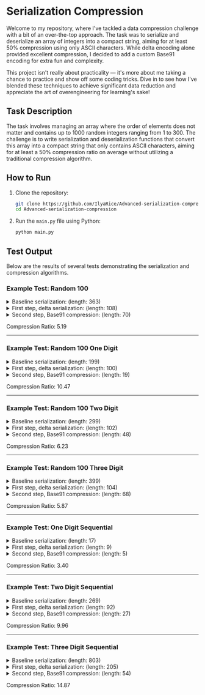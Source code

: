 # Serialization Compression

Welcome to my repository, where I've tackled a data compression challenge with a bit of an over-the-top approach. The task was to serialize and deserialize an array of integers into a compact string, aiming for at least 50% compression using only ASCII characters. While delta encoding alone provided excellent compression, I decided to add a custom Base91 encoding for extra fun and complexity.

This project isn't really about practicality — it's more about me taking a chance to practice and show off some coding tricks. Dive in to see how I've blended these techniques to achieve significant data reduction and appreciate the art of overengineering for learning's sake!


## Task Description

The task involves managing an array where the order of elements does not matter and contains up to 1000 random integers ranging from 1 to 300. The challenge is to write serialization and deserialization functions that convert this array into a compact string that only contains ASCII characters, aiming for at least a 50% compression ratio on average without utilizing a traditional compression algorithm.

## How to Run

1. Clone the repository:
    ```bash
    git clone https://github.com/IlyaRice/Advanced-serialization-compression.git
    cd Advanced-serialization-compression
    ```

2. Run the `main.py` file using Python:
    ```bash
    python main.py
    ```

## Test Output

Below are the results of several tests demonstrating the serialization and compression algorithms.

### Example Test: Random 100

<details>
<summary>Baseline serialization: (length: 363)</summary>
<pre><span>91;26;165;237;119;273;256;263;257;215;218;280;233;184;27;177;280;79;99;251;293;63;50;158;181;114;281;278;205;56;46;103;104;281;84;207;145;39;247;93;146;241;48;66;115;6;236;228;53;41;267;61;23;85;149;182;192;113;157;298;252;146;151;21;175;87;255;140;142;117;117;201;95;293;67;165;236;262;54;17;56;297;174;263;270;69;8;18;217;108;279;247;3;286;175;263;38;239;190;52</span></pre>
</details>

<details>
<summary>First step, delta serialization: (length: 108)</summary>
<pre><span>332913231~11125222112052312~105124224414511202~212310326170910241262942821~105301226041311510043351101057041</span></pre>
</details>

<details>
<summary>Second step, Base91 compression: (length: 70)</summary>
<pre><span>0123456789~~!v&Q&1SPh3Q]p&VEU?gLRsM%:5}dQhuoIb._Q[!mcTZJxSHf&]=7IKgEgj</span></pre>
</details>

Compression Ratio: 5.19

---

### Example Test: Random 100 One Digit

<details>
<summary>Baseline serialization: (length: 199)</summary>
<pre><span>9;7;8;1;1;2;6;9;3;8;8;4;9;1;5;4;3;5;7;6;7;1;4;6;5;1;2;9;2;9;5;8;1;1;5;5;5;6;8;7;1;7;5;6;6;8;7;9;1;8;3;5;3;1;4;7;5;9;2;5;9;6;4;8;9;7;2;7;1;8;7;2;9;9;3;6;1;7;1;8;1;2;2;1;9;4;9;9;4;8;8;8;2;7;8;2;1;2;8;2</span></pre>
</details>

<details>
<summary>First step, delta serialization: (length: 100)</summary>
<pre><span>1000000000000000100000000000100001000000100000000001000000010000000000010000000000000010000000000000</span></pre>
</details>

<details>
<summary>Second step, Base91 compression: (length: 19)</summary>
<pre><span>01~#YB60VNTJ?wR_|Db</span></pre>
</details>

Compression Ratio: 10.47

---

### Example Test: Random 100 Two Digit

<details>
<summary>Baseline serialization: (length: 299)</summary>
<pre><span>56;26;79;70;10;27;47;57;49;68;13;68;69;82;54;89;75;61;96;36;29;45;24;76;35;82;79;42;24;62;21;70;13;63;87;17;36;21;86;94;78;69;92;60;46;96;69;28;65;72;96;84;82;70;21;28;47;88;57;21;37;90;72;61;25;43;99;11;46;91;65;76;16;79;69;32;12;63;58;26;13;23;21;10;98;64;19;59;25;79;39;12;81;17;29;60;84;20;12;92</span></pre>
</details>

<details>
<summary>First step, delta serialization: (length: 102)</summary>
<pre><span>~10011001003102110000210101011010331012312101025210111010110110301000100203102100021002021111110220021</span></pre>
</details>

<details>
<summary>Second step, Base91 compression: (length: 48)</summary>
<pre><span>01235~~*lV}H#Ak#zK`crDXWhyNqX-kNYEHwtcgk{Z7AQHzO</span></pre>
</details>

Compression Ratio: 6.23

---

### Example Test: Random 100 Three Digit

<details>
<summary>Baseline serialization: (length: 399)</summary>
<pre><span>106;190;142;189;197;199;139;164;147;154;282;280;275;198;238;200;181;141;206;269;217;130;222;233;212;188;214;221;105;300;130;244;169;204;198;203;276;105;185;292;188;180;131;282;283;266;163;225;154;124;153;271;285;148;125;140;213;168;274;202;107;268;300;250;233;185;194;272;283;237;213;234;255;126;178;108;117;265;139;259;237;145;199;259;177;129;238;197;140;134;239;276;296;121;262;206;140;190;292;274</span></pre>
</details>

<details>
<summary>First step, delta serialization: (length: 104)</summary>
<pre><span>~~105011194311310135010011321510914181214030110430101012112061013413801301015654033121212011042010270440</span></pre>
</details>

<details>
<summary>Second step, Base91 compression: (length: 68)</summary>
<pre><span>0123456789~~$W*R/2.dfPoT<H^x//!}XZjC%O1do9@b9^QV%{`U#DlFR-X98M 7VE-D</span></pre>
</details>

Compression Ratio: 5.87

---

### Example Test: One Digit Sequential

<details>
<summary>Baseline serialization: (length: 17)</summary>
<pre><span>1;2;3;4;5;6;7;8;9</span></pre>
</details>

<details>
<summary>First step, delta serialization: (length: 9)</summary>
<pre><span>111111111</span></pre>
</details>

<details>
<summary>Second step, Base91 compression: (length: 5)</summary>
<pre><span>~1~&Z</span></pre>
</details>

Compression Ratio: 3.40

---

### Example Test: Two Digit Sequential

<details>
<summary>Baseline serialization: (length: 269)</summary>
<pre><span>10;11;12;13;14;15;16;17;18;19;20;21;22;23;24;25;26;27;28;29;30;31;32;33;34;35;36;37;38;39;40;41;42;43;44;45;46;47;48;49;50;51;52;53;54;55;56;57;58;59;60;61;62;63;64;65;66;67;68;69;70;71;72;73;74;75;76;



77;78;79;80;81;82;83;84;85;86;87;88;89;90;91;92;93;94;95;96;97;98;99</span></pre>
</details>

<details>
<summary>First step, delta serialization: (length: 92)</summary>
<pre><span>~1011111111111111111111111111111111111111111111111111111111111111111111111111111111111111111</span></pre>
</details>

<details>
<summary>Second step, Base91 compression: (length: 27)</summary>
<pre><span>01~~%|:xcTeC_.hKRlUv^UA/_jG</span></pre>
</details>

Compression Ratio: 9.96

---

### Example Test: Three Digit Sequential

<details>
<summary>Baseline serialization: (length: 803)</summary>
<pre><span>100;101;102;103;104;105;106;107;108;109;110;111;112;113;114;115;116;117;118;119;120;121;122;123;124;125;126;127;128;129;130;131;132;133;134;135;136;137;138;139;140;141;142;143;144;145;146;147;148;149;150;151;152;153;154;155;156;157;158;159;160;161;162;163;164;165;166;167;168;169;170;171;172;173;174;175;176;177;178;179;180;181;182;183;184;185;186;187;188;189;190;191;192;193;194;195;196;197;198;199;200;201;202;203;204;205;206;207;208;209;210;211;212;213;214;215;216;217;218;219;220;221;222;223;224;225;226;227;228;229;230;231;232;233;234;235;236;237;238;239;240;241;242;243;244;245;246;247;248;249;250;251;252;253;254;255;256;257;258;259;260;261;262;263;264;265;266;267;268;269;270;271;272;273;274;275;276;277;278;279;280;281;282;283;284;285;286;287;288;289;290;291;292;293;294;295;296;297;298;299;300</span></pre>
</details>

<details>
<summary>First step, delta serialization: (length: 205)</summary>
<pre><span>~~10011111111111111111111111111111111111111111111111111111111111111111111111111111111111111111111111111111111111111111111111111111111111111111111111111111111111111111111111111111111111111111111111111111111</span></pre>
</details>

<details>
<summary>Second step, Base91 compression: (length: 54)</summary>
<pre><span>01~~_qe{-3l4G$3$&w5nJln{V4qXFd-}UWdVPBx-CA^t @o}?SQV#=</span></pre>
</details>

Compression Ratio: 14.87

